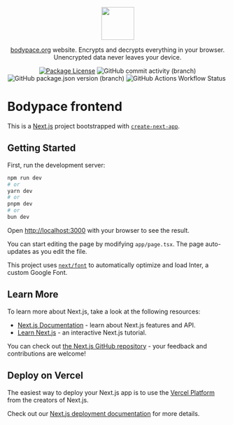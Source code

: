 <p align="center">
  <a href="https://bodypace.org" target="_blank">
    <img src="https://bodypace.org/favicon.ico" width="75"/>
  </a>
</p>

<p align="center">
  <a href="https://bodypace.org">bodypace.org</a> website. Encrypts and decrypts everything in your browser. Unencrypted data never leaves your device.
</p>

<p align="center">
  <a href="https://github.com/Bodypace/bodypace-frontend/blob/master/LICENSE">
  <img src="https://img.shields.io/github/license/bodypace/bodypace-frontend" alt="Package License" /></a>
  <img alt="GitHub commit activity (branch)" src="https://img.shields.io/github/commit-activity/t/bodypace/bodypace-frontend">
  <img alt="GitHub package.json version (branch)" src="https://img.shields.io/github/package-json/v/bodypace/bodypace-frontend/master">
  <img alt="GitHub Actions Workflow Status" src="https://img.shields.io/github/actions/workflow/status/bodypace/bodypace-frontend/chromatic.yml?label=tests">
  <img alt="" src="https://img.shields.io/badge/status-not%20ready%20yet%20(under%20development)-yellow" />
</p>

# Bodypace frontend

This is a [Next.js](https://nextjs.org/) project bootstrapped with [`create-next-app`](https://github.com/vercel/next.js/tree/canary/packages/create-next-app).

## Getting Started

First, run the development server:

```bash
npm run dev
# or
yarn dev
# or
pnpm dev
# or
bun dev
```

Open [http://localhost:3000](http://localhost:3000) with your browser to see the result.

You can start editing the page by modifying `app/page.tsx`. The page auto-updates as you edit the file.

This project uses [`next/font`](https://nextjs.org/docs/basic-features/font-optimization) to automatically optimize and load Inter, a custom Google Font.

## Learn More

To learn more about Next.js, take a look at the following resources:

- [Next.js Documentation](https://nextjs.org/docs) - learn about Next.js features and API.
- [Learn Next.js](https://nextjs.org/learn) - an interactive Next.js tutorial.

You can check out [the Next.js GitHub repository](https://github.com/vercel/next.js/) - your feedback and contributions are welcome!

## Deploy on Vercel

The easiest way to deploy your Next.js app is to use the [Vercel Platform](https://vercel.com/new?utm_medium=default-template&filter=next.js&utm_source=create-next-app&utm_campaign=create-next-app-readme) from the creators of Next.js.

Check out our [Next.js deployment documentation](https://nextjs.org/docs/deployment) for more details.
